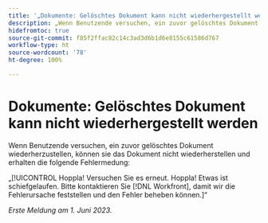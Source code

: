 ```yaml
---
title: '„Dokumente: Gelöschtes Dokument kann nicht wiederhergestellt werden“'
description: „Wenn Benutzende versuchen, ein zuvor gelöschtes Dokument wiederherzustellen, können sie das Dokument nicht wiederherstellen und sehen den Hoppla-Fehler.“
hidefromtoc: true
source-git-commit: f85f2ffac82c14c3ad3d6b1d6e8155c61586d767
workflow-type: ht
source-wordcount: '78'
ht-degree: 100%

---
```



# Dokumente: Gelöschtes Dokument kann nicht wiederhergestellt werden

<!-- On WF and WFP TOCs-->

Wenn Benutzende versuchen, ein zuvor gelöschtes Dokument wiederherzustellen, können sie das Dokument nicht wiederherstellen und erhalten die folgende Fehlermedung:

„[!UICONTROL Hoppla! Versuchen Sie es erneut. Hoppla! Etwas ist schiefgelaufen. Bitte kontaktieren Sie [!DNL Workfront], damit wir die Fehlerursache feststellen und den Fehler beheben können.]“

_Erste Meldung am 1. Juni 2023._

